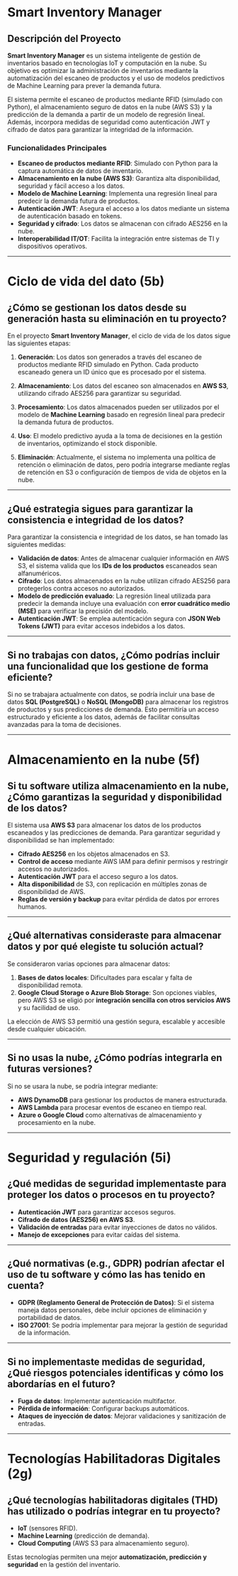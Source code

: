 # Smart Inventory Manager

## Descripción del Proyecto

**Smart Inventory Manager** es un sistema inteligente de gestión de inventarios basado en tecnologías IoT y computación en la nube. Su objetivo es optimizar la administración de inventarios mediante la automatización del escaneo de productos y el uso de modelos predictivos de Machine Learning para prever la demanda futura.

El sistema permite el escaneo de productos mediante RFID (simulado con Python), el almacenamiento seguro de datos en la nube (AWS S3) y la predicción de la demanda a partir de un modelo de regresión lineal. Además, incorpora medidas de seguridad como autenticación JWT y cifrado de datos para garantizar la integridad de la información.

### Funcionalidades Principales

- **Escaneo de productos mediante RFID**: Simulado con Python para la captura automática de datos de inventario.
- **Almacenamiento en la nube (AWS S3)**: Garantiza alta disponibilidad, seguridad y fácil acceso a los datos.
- **Modelo de Machine Learning**: Implementa una regresión lineal para predecir la demanda futura de productos.
- **Autenticación JWT**: Asegura el acceso a los datos mediante un sistema de autenticación basado en tokens.
- **Seguridad y cifrado**: Los datos se almacenan con cifrado AES256 en la nube.
- **Interoperabilidad IT/OT**: Facilita la integración entre sistemas de TI y dispositivos operativos.

---

# Ciclo de vida del dato (5b)

## ¿Cómo se gestionan los datos desde su generación hasta su eliminación en tu proyecto?

En el proyecto **Smart Inventory Manager**, el ciclo de vida de los datos sigue las siguientes etapas:

1. **Generación**: Los datos son generados a través del escaneo de productos mediante RFID simulado en Python. Cada producto escaneado genera un ID único que es procesado por el sistema.

2. **Almacenamiento**: Los datos del escaneo son almacenados en **AWS S3**, utilizando cifrado AES256 para garantizar su seguridad.

3. **Procesamiento**: Los datos almacenados pueden ser utilizados por el modelo de **Machine Learning** basado en regresión lineal para predecir la demanda futura de productos.

4. **Uso**: El modelo predictivo ayuda a la toma de decisiones en la gestión de inventarios, optimizando el stock disponible.

5. **Eliminación**: Actualmente, el sistema no implementa una política de retención o eliminación de datos, pero podría integrarse mediante reglas de retención en S3 o configuración de tiempos de vida de objetos en la nube.

---

## ¿Qué estrategia sigues para garantizar la consistencia e integridad de los datos?

Para garantizar la consistencia e integridad de los datos, se han tomado las siguientes medidas:

- **Validación de datos**: Antes de almacenar cualquier información en AWS S3, el sistema valida que los **IDs de los productos** escaneados sean alfanuméricos.
- **Cifrado**: Los datos almacenados en la nube utilizan cifrado AES256 para protegerlos contra accesos no autorizados.
- **Modelo de predicción evaluado**: La regresión lineal utilizada para predecir la demanda incluye una evaluación con **error cuadrático medio (MSE)** para verificar la precisión del modelo.
- **Autenticación JWT**: Se emplea autenticación segura con **JSON Web Tokens (JWT)** para evitar accesos indebidos a los datos.

---

## Si no trabajas con datos, ¿Cómo podrías incluir una funcionalidad que los gestione de forma eficiente?

Si no se trabajara actualmente con datos, se podría incluir una base de datos **SQL (PostgreSQL)** o **NoSQL (MongoDB)** para almacenar los registros de productos y sus predicciones de demanda. Esto permitiría un acceso estructurado y eficiente a los datos, además de facilitar consultas avanzadas para la toma de decisiones.

---

# Almacenamiento en la nube (5f)

## Si tu software utiliza almacenamiento en la nube, ¿Cómo garantizas la seguridad y disponibilidad de los datos?

El sistema usa **AWS S3** para almacenar los datos de los productos escaneados y las predicciones de demanda. Para garantizar seguridad y disponibilidad se han implementado:

- **Cifrado AES256** en los objetos almacenados en S3.
- **Control de acceso** mediante AWS IAM para definir permisos y restringir accesos no autorizados.
- **Autenticación JWT** para el acceso seguro a los datos.
- **Alta disponibilidad** de S3, con replicación en múltiples zonas de disponibilidad de AWS.
- **Reglas de versión y backup** para evitar pérdida de datos por errores humanos.

---

## ¿Qué alternativas consideraste para almacenar datos y por qué elegiste tu solución actual?

Se consideraron varias opciones para almacenar datos:

1. **Bases de datos locales**: Dificultades para escalar y falta de disponibilidad remota.
2. **Google Cloud Storage o Azure Blob Storage**: Son opciones viables, pero AWS S3 se eligió por **integración sencilla con otros servicios AWS** y su facilidad de uso.

La elección de AWS S3 permitió una gestión segura, escalable y accesible desde cualquier ubicación.

---

## Si no usas la nube, ¿Cómo podrías integrarla en futuras versiones?

Si no se usara la nube, se podría integrar mediante:

- **AWS DynamoDB** para gestionar los productos de manera estructurada.
- **AWS Lambda** para procesar eventos de escaneo en tiempo real.
- **Azure o Google Cloud** como alternativas de almacenamiento y procesamiento en la nube.

---

# Seguridad y regulación (5i)

## ¿Qué medidas de seguridad implementaste para proteger los datos o procesos en tu proyecto?

- **Autenticación JWT** para garantizar accesos seguros.
- **Cifrado de datos (AES256) en AWS S3**.
- **Validación de entradas** para evitar inyecciones de datos no válidos.
- **Manejo de excepciones** para evitar caídas del sistema.

---

## ¿Qué normativas (e.g., GDPR) podrían afectar el uso de tu software y cómo las has tenido en cuenta?

- **GDPR (Reglamento General de Protección de Datos)**: Si el sistema maneja datos personales, debe incluir opciones de eliminación y portabilidad de datos.
- **ISO 27001**: Se podría implementar para mejorar la gestión de seguridad de la información.

---

## Si no implementaste medidas de seguridad, ¿Qué riesgos potenciales identificas y cómo los abordarías en el futuro?

- **Fuga de datos**: Implementar autenticación multifactor.
- **Pérdida de información**: Configurar backups automáticos.
- **Ataques de inyección de datos**: Mejorar validaciones y sanitización de entradas.

---

# Tecnologías Habilitadoras Digitales (2g)

## ¿Qué tecnologías habilitadoras digitales (THD) has utilizado o podrías integrar en tu proyecto?

- **IoT** (sensores RFID).
- **Machine Learning** (predicción de demanda).
- **Cloud Computing** (AWS S3 para almacenamiento seguro).

Estas tecnologías permiten una mejor **automatización, predicción y seguridad** en la gestión del inventario.
